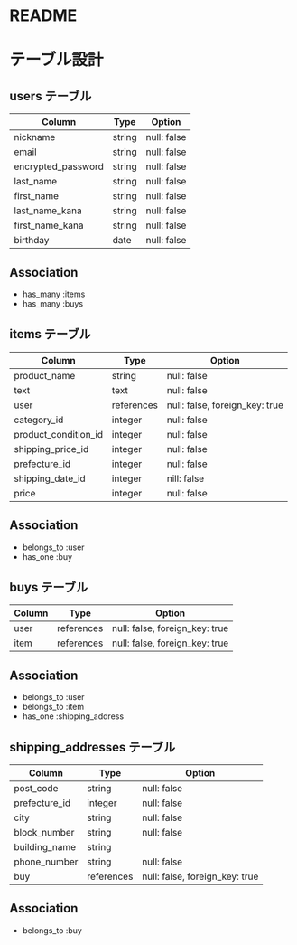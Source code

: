 # README
# テーブル設計

## users テーブル

| Column             | Type     | Option      |
| ------------------ | -------- | ----------- |
| nickname           | string   | null: false |
| email              | string   | null: false |
| encrypted_password | string   | null: false |
| last_name          | string   | null: false |
| first_name         | string   | null: false |
| last_name_kana     | string   | null: false |
| first_name_kana    | string   | null: false |
| birthday           | date     | null: false |

## Association

- has_many :items
- has_many :buys

## items テーブル

| Column                | Type       | Option                         |
| --------------------- | ---------- | ------------------------------ |
| product_name          | string     | null: false                    |
| text                  | text       | null: false                    |
| user                  | references | null: false, foreign_key: true |
| category_id           | integer    | null: false                    |
| product_condition_id  | integer    | null: false                    |
| shipping_price_id     | integer    | null: false                    |
| prefecture_id         | integer    | null: false                    |
| shipping_date_id      | integer    | nill: false                    |
| price                 | integer    | null: false                    |

## Association

- belongs_to :user
- has_one :buy

## buys テーブル

| Column           | Type       | Option                         |
| ---------------- | ---------- | ------------------------------ |
| user             | references | null: false, foreign_key: true |
| item             | references | null: false, foreign_key: true |

## Association

- belongs_to :user
- belongs_to :item
- has_one :shipping_address

## shipping_addresses テーブル

| Column          | Type       | Option                         |
| --------------- | ---------- | ------------------------------ |
| post_code       | string     | null: false                    |
| prefecture_id   | integer    | null: false                    |
| city            | string     | null: false                    |
| block_number    | string     | null: false                    |
| building_name   | string     |                                |
| phone_number    | string     | null: false                    |
| buy             | references | null: false, foreign_key: true |

## Association

- belongs_to :buy